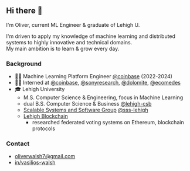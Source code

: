 ## Hi there 👋
I'm Oliver, current ML Engineer & graduate of Lehigh U.

I'm driven to apply my knowledge of machine learning and distributed systems to highly innovative and technical domains.  
My main ambition is to learn & grow every day.

### Background
- 👷‍♂️ Machine Learning Platform Engineer [@coinbase](https://github.com/coinbase) (2022-2024)
- 👨‍💻 Interned at [@coinbase](https://github.com/coinbase), [@sonyresearch](https://github.com/SonyResearch), [@dolomite](https://github.com/dolomite-exchange), [@ecomedes](https://www.ecomedes.com/)
- 🎓 Lehigh University
  - M.S. Computer Science & Engineering, focus in Machine Learning
  - dual B.S. Computer Science & Business [@lehigh-csb](https://github.com/Lehigh-CSB)
  - [Scalable Systems and Software Group](https://sss.cse.lehigh.edu/) [@sss-lehigh](https://github.com/sss-lehigh)
  - [Lehigh Blockchain](https://wordpress.lehigh.edu/blockchain/alumni/) 
    - researched federated voting systems on Ethereum, blockchain protocols
 
### Contact
- oliverwalsh7@gmail.com
- [in/vasilios-walsh](https://www.linkedin.com/in/vasilios-walsh/)
